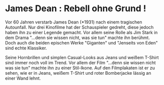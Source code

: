 # James Dean : Rebell ohne Grund !  

Vor 60 Jahren verstarb James Dean (*1931) nach einem tragischen Autounfall. 
Nur drei Kinofilme hat der Schauspieler gedreht, diese jedoch haben ihn zu einer Legende gemacht. 
Vor allem seine Rolle als Jim Stark in dem Drama "...denn sie wissen nicht, was sie tun" machte ihn berühmt. 
Doch auch die beiden epischen Werke "Giganten" und "Jenseits von Eden" sind echte Klassiker. 


Seine Hornbrillen und simplen Casual-Looks aus Jeans und weißem T-Shirt sind immer noch voll im Trend. 
Vor allem der Film "...denn sie wissen nicht was sie tun" machte ihn zu einer Stil-Ikone. 
Auf den Filmplakaten ist er zu sehen, wie er in Jeans, weißem T-Shirt und roter Bomberjacke lässig an einer Wand lehnt.
